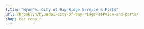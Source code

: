 ```yaml
---
title: "Hyundai City of Bay Ridge Service & Parts"
url: /brooklyn/hyundai-city-of-bay-ridge-service-and-parts/
shop: car repair
---
```

